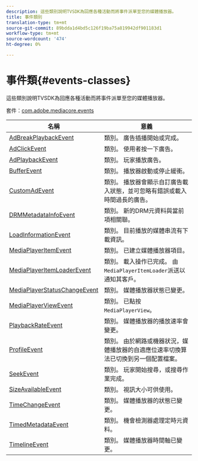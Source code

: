```yaml
---
description: 這些類別說明TVSDK為回應各種活動而將事件派單至您的媒體播放器。
title: 事件類別
translation-type: tm+mt
source-git-commit: 89bdda1d4bd5c126f19ba75a819942df901183d1
workflow-type: tm+mt
source-wordcount: '474'
ht-degree: 0%

---
```



# 事件類{#events-classes}

這些類別說明TVSDK為回應各種活動而將事件派單至您的媒體播放器。

套件：[com.adobe.mediacore.events](https://help.adobe.com/en_US/primetime/api/psdk/asdoc-dhls_1.4/com/adobe/mediacore/events/package-detail.html)

| 名稱 | 意義 |
|---|---|
| [AdBreakPlaybackEvent](https://help.adobe.com/en_US/primetime/api/psdk/asdoc-dhls_1.4/com/adobe/mediacore/events/AdBreakPlaybackEvent.html) | 類別。 廣告插播開始或完成。 |
| [AdClickEvent](https://help.adobe.com/en_US/primetime/api/psdk/asdoc-dhls_1.4/com/adobe/mediacore/events/AdClickEvent.html) | 類別。 使用者按一下廣告。 |
| [AdPlaybackEvent](https://help.adobe.com/en_US/primetime/api/psdk/asdoc-dhls_1.4/com/adobe/mediacore/events/AdPlaybackEvent.html) | 類別。 玩家播放廣告。 |
| [BufferEvent](https://help.adobe.com/en_US/primetime/api/psdk/asdoc-dhls_1.4/com/adobe/mediacore/events/BufferEvent.html) | 類別。 播放器啟動或停止緩衝。 |
| [CustomAdEvent](https://help.adobe.com/en_US/primetime/api/psdk/asdoc-dhls_1.4/com/adobe/mediacore/timeline/advertising/CustomAdEvent.html) | 類別。 播放器會顯示自訂廣告載入狀態，並可忽略有錯誤或載入時間過長的廣告。 |
| [DRMMetadataInfoEvent](https://help.adobe.com/en_US/primetime/api/psdk/asdoc-dhls_1.4/com/adobe/mediacore/events/DRMMetadataInfoEvent.html) | 類別。 新的DRM元資料與當前項相關聯。 |
| [LoadInformationEvent](https://help.adobe.com/en_US/primetime/api/psdk/asdoc-dhls_1.4/com/adobe/mediacore/events/LoadInformationEvent.html) | 類別。 目前播放的媒體串流有下載資訊。 |
| [MediaPlayerItemEvent](https://help.adobe.com/en_US/primetime/api/psdk/asdoc-dhls_1.4/com/adobe/mediacore/events/MediaPlayerItemEvent.html) | 類別。 已建立媒體播放器項目。 |
| [MediaPlayerItemLoaderEvent](https://help.adobe.com/en_US/primetime/api/psdk/asdoc-dhls_1.4/com/adobe/mediacore/events/MediaPlayerItemLoaderEvent.html) | 類別。 載入操作已完成。 由`MediaPlayerItemLoader`派送以通知其客戶。 |
| [MediaPlayerStatusChangeEvent](https://help.adobe.com/en_US/primetime/api/psdk/asdoc-dhls_1.4/com/adobe/mediacore/events/MediaPlayerStatusChangeEvent.html) | 類別。 媒體播放器狀態已變更。 |
| [MediaPlayerViewEvent](https://help.adobe.com/en_US/primetime/api/psdk/asdoc-dhls_1.4/com/adobe/mediacore/events/MediaPlayerViewEvent.html) | 類別。 已點按`MediaPlayerView`。 |
| [PlaybackRateEvent](https://help.adobe.com/en_US/primetime/api/psdk/asdoc-dhls_1.4/com/adobe/mediacore/events/PlaybackRateEvent.html) | 類別。 媒體播放器的播放速率會變更。 |
| [ProfileEvent](https://help.adobe.com/en_US/primetime/api/psdk/asdoc-dhls_1.4/com/adobe/mediacore/events/ProfileEvent.html) | 類別。 由於網路或機器狀況，媒體播放器的自適應位速率切換算法已切換到另一個配置檔案。 |
| [SeekEvent](https://help.adobe.com/en_US/primetime/api/psdk/asdoc-dhls_1.4/com/adobe/mediacore/events/SeekEvent.html) | 類別。 玩家開始搜尋，或搜尋作業完成。 |
| [SizeAvailableEvent](https://help.adobe.com/en_US/primetime/api/psdk/asdoc-dhls_1.4/com/adobe/mediacore/events/SizeAvailableEvent.html) | 類別。 視訊大小可供使用。 |
| [TimeChangeEvent](https://help.adobe.com/en_US/primetime/api/psdk/asdoc-dhls_1.4/com/adobe/mediacore/events/TimeChangeEvent.html) | 類別。 媒體播放器的狀態已變更。 |
| [TimedMetadataEvent](https://help.adobe.com/en_US/primetime/api/psdk/asdoc-dhls_1.4/com/adobe/mediacore/events/TimedMetadataEvent.html) | 類別。 機會檢測器處理定時元資料。 |
| [TimelineEvent](https://help.adobe.com/en_US/primetime/api/psdk/asdoc-dhls_1.4/com/adobe/mediacore/events/TimelineEvent.html) | 類別。 媒體播放器時間軸已變更。 |